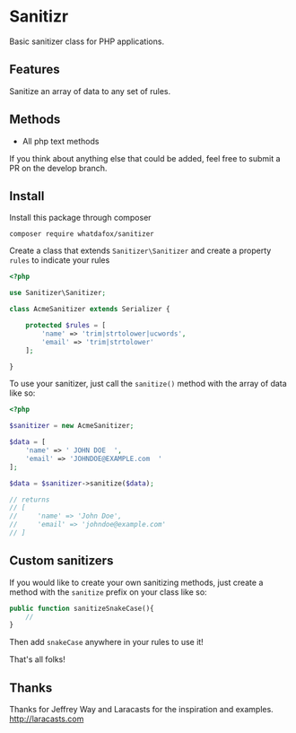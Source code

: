 # Sanitizr

Basic sanitizer class for PHP applications.

## Features

Sanitize an array of data to any set of rules.

## Methods

- All php text methods

If you think about anything else that could be added, feel free to submit a PR on the develop branch.

## Install

Install this package through composer

```
composer require whatdafox/sanitizer
```

Create a class that extends `Sanitizer\Sanitizer` and create a property `rules` to indicate your rules

```php
<?php

use Sanitizer\Sanitizer;

class AcmeSanitizer extends Serializer {

    protected $rules = [
        'name' => 'trim|strtolower|ucwords',
        'email' => 'trim|strtolower'
    ];

}
```

To use your sanitizer, just call the `sanitize()` method with the array of data like so:

```php
<?php

$sanitizer = new AcmeSanitizer;

$data = [
    'name' => ' JOHN DOE  ',
    'email' => 'JOHNDOE@EXAMPLE.com  '
];

$data = $sanitizer->sanitize($data);

// returns
// [
//     'name' => 'John Doe',
//     'email' => 'johndoe@example.com'
// ]
```

## Custom sanitizers

If you would like to create your own sanitizing methods, just create a method with the `sanitize` prefix on your class like so: 

```php
public function sanitizeSnakeCase(){
    //
}
```

Then add `snakeCase` anywhere in your rules to use it!

That's all folks!

## Thanks

Thanks for Jeffrey Way and Laracasts for the inspiration and examples. http://laracasts.com
